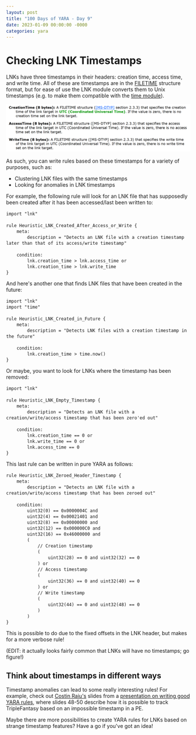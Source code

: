 ```yaml
---
layout: post
title: "100 Days of YARA - Day 9"
date: 2023-01-09 00:00:00 -0000
categories: yara
---
```


# Checking LNK Timestamps
LNKs have three timestamps in their headers: creation time, access time, and write time. All of these are timestamps are in the [FILETIME](https://learn.microsoft.com/en-us/windows/win32/api/minwinbase/ns-minwinbase-filetime) structure format, but for ease of use the LNK module converts them to Unix timestamps (e.g. to make them compatible with the [time module](https://learn.microsoft.com/en-us/windows/win32/api/minwinbase/ns-minwinbase-filetime)).

![LNK timestamps](/assets/2023-01-09_lnk_timestamps.png)

As such, you can write rules based on these timestamps for a variety of purposes, such as:
- Clustering LNK files with the same timestamps
- Looking for anomalies in LNK timestamps

For example, the following rule will look for an LNK file that has supposedly been created after it has been accessed/last been written to:
```
import "lnk"

rule Heuristic_LNK_Created_After_Access_or_Write {
    meta:
        description = "Detects an LNK file with a creation timestamp later than that of its access/write timestamp"
        
    condition:
        lnk.creation_time > lnk.access_time or
        lnk.creation_time > lnk.write_time
}
```

And here's another one that finds LNK files that have been created in the future:
```
import "lnk"
import "time"

rule Heuristic_LNK_Created_in_Future {
    meta:
        description = "Detects LNK files with a creation timestamp in the future"
        
    condition:
        lnk.creation_time > time.now()
}
```

Or maybe, you want to look for LNKs where the timestamp has been removed:
```
import "lnk"

rule Heuristic_LNK_Empty_Timestamp {
    meta:
        description = "Detects an LNK file with a creation/write/access timestamp that has been zero'ed out"
        
    condition:
        lnk.creation_time == 0 or
        lnk.write_time == 0 or
        lnk.access_time == 0
}
```

This last rule can be written in pure YARA as follows:
```
rule Heuristic_LNK_Zeroed_Header_Timestamp {
    meta:
        description = "Detects an LNK file with a creation/write/access timestamp that has been zeroed out"
        
    condition:
        uint32(0) == 0x0000004C and
        uint32(4) == 0x00021401 and
        uint32(8) == 0x00000000 and
        uint32(12) == 0x000000C0 and
        uint32(16) == 0x46000000 and
        (
            // Creation timestamp
            (
                uint32(28) == 0 and uint32(32) == 0
            ) or
            // Access timestamp
            (
                uint32(36) == 0 and uint32(40) == 0
            ) or
            // Write timestamp
            (
                uint32(44) == 0 and uint32(48) == 0
            )
        )
}
```
This is possible to do due to the fixed offsets in the LNK header, but makes for a more verbose rule!

(EDIT: it actually looks fairly common that LNKs will have no timestamps; go figure!)

## Think about timestamps in different ways
Timestamp anomalies can lead to some really interesting rules! For example, check out [Costin Raiu's](https://twitter.com/craiu) slides from a [presentation on writing good YARA rules](https://www.slideshare.net/KasperskyLabGlobal/upping-the-apt-hunting-game-learn-the-best-yara-practices-from-kaspersky), where slides 48-50 describe how it is possible to track TripleFantasy based on an impossible timestamp in a PE.

Maybe there are more possibilities to create YARA rules for LNKs based on strange timestamp features? Have a go if you've got an idea!